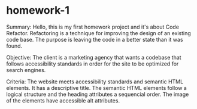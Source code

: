 # homework-1
Summary:
Hello, this is my first homework project and it's about Code Refactor.
Refactoring is a technique for improving the design of an existing code
base. The purpose is leaving the code in a better state than it was found.

Objective:
The client is a marketing agency that wants a codebase that
follows accessibility standards in order for the site to be 
optimized for search engines.

Criteria:
The website meets accessibility standards and semantic HTML elements.
It has a descriptive title.
The semantic HTML elements follow a logical structure and the heading 
attributes a sequencial order.
The image of the elements have accessible alt attributes.


